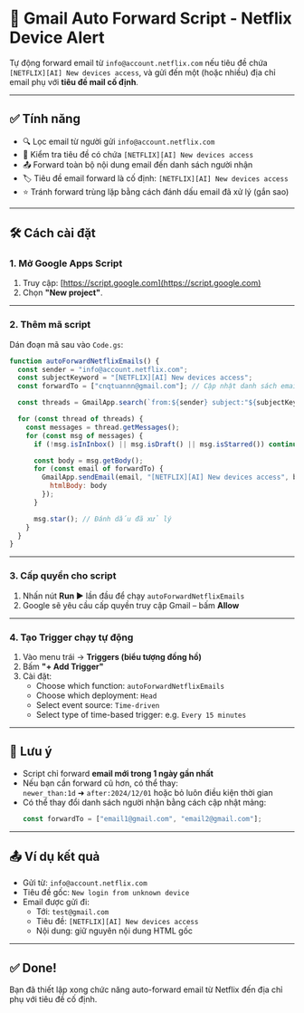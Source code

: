 # 📧 Gmail Auto Forward Script - Netflix Device Alert

Tự động forward email từ `info@account.netflix.com` nếu tiêu đề chứa `[NETFLIX][AI] New devices access`, và gửi đến một (hoặc nhiều) địa chỉ email phụ với **tiêu đề mail cố định**.

---

## ✅ Tính năng

- 🔍 Lọc email từ người gửi `info@account.netflix.com`
- 📨 Kiểm tra tiêu đề có chứa `[NETFLIX][AI] New devices access`
- 📤 Forward toàn bộ nội dung email đến danh sách người nhận
- 🏷️ Tiêu đề email forward là cố định: `[NETFLIX][AI] New devices access`
- ⭐ Tránh forward trùng lặp bằng cách đánh dấu email đã xử lý (gắn sao)

---

## 🛠 Cách cài đặt

### 1. Mở Google Apps Script

1. Truy cập: [https://script.google.com](https://script.google.com)
2. Chọn **"New project"**.

---

### 2. Thêm mã script

Dán đoạn mã sau vào `Code.gs`:

```javascript
function autoForwardNetflixEmails() {
  const sender = "info@account.netflix.com";
  const subjectKeyword = "[NETFLIX][AI] New devices access";
  const forwardTo = ["cnqtuannn@gmail.com"]; // Cập nhật danh sách email nhận

  const threads = GmailApp.search(`from:${sender} subject:"${subjectKeyword}" newer_than:1d`);

  for (const thread of threads) {
    const messages = thread.getMessages();
    for (const msg of messages) {
      if (!msg.isInInbox() || msg.isDraft() || msg.isStarred()) continue;

      const body = msg.getBody();
      for (const email of forwardTo) {
        GmailApp.sendEmail(email, "[NETFLIX][AI] New devices access", body, {
          htmlBody: body
        });
      }

      msg.star(); // Đánh dấu đã xử lý
    }
  }
}
```

---

### 3. Cấp quyền cho script

1. Nhấn nút **Run ▶** lần đầu để chạy `autoForwardNetflixEmails`
2. Google sẽ yêu cầu cấp quyền truy cập Gmail – bấm **Allow**

---

### 4. Tạo Trigger chạy tự động

1. Vào menu trái → **Triggers (biểu tượng đồng hồ)**
2. Bấm **"+ Add Trigger"**
3. Cài đặt:
   - Choose which function: `autoForwardNetflixEmails`
   - Choose which deployment: `Head`
   - Select event source: `Time-driven`
   - Select type of time-based trigger: e.g. `Every 15 minutes`

---

## 📌 Lưu ý

- Script chỉ forward **email mới trong 1 ngày gần nhất**
- Nếu bạn cần forward cũ hơn, có thể thay:  
  `newer_than:1d` ➜ `after:2024/12/01` hoặc bỏ luôn điều kiện thời gian
- Có thể thay đổi danh sách người nhận bằng cách cập nhật mảng:
  ```javascript
  const forwardTo = ["email1@gmail.com", "email2@gmail.com"];
  ```

---

## 📤 Ví dụ kết quả

- Gửi từ: `info@account.netflix.com`
- Tiêu đề gốc: `New login from unknown device`
- Email được gửi đi:
  - Tới: `test@gmail.com`
  - Tiêu đề: `[NETFLIX][AI] New devices access`
  - Nội dung: giữ nguyên nội dung HTML gốc

---

## ✅ Done!

Bạn đã thiết lập xong chức năng auto-forward email từ Netflix đến địa chỉ phụ với tiêu đề cố định.

